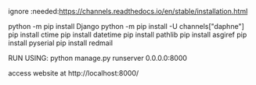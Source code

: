 ignore :needed:https://channels.readthedocs.io/en/stable/installation.html


python -m pip install Django
python -m pip install -U channels["daphne"]
pip install ctime
pip install datetime
pip install pathlib
pip install asgiref
pip install pyserial
pip install redmail


RUN USING: python manage.py runserver 0.0.0.0:8000


access website at http://localhost:8000/
